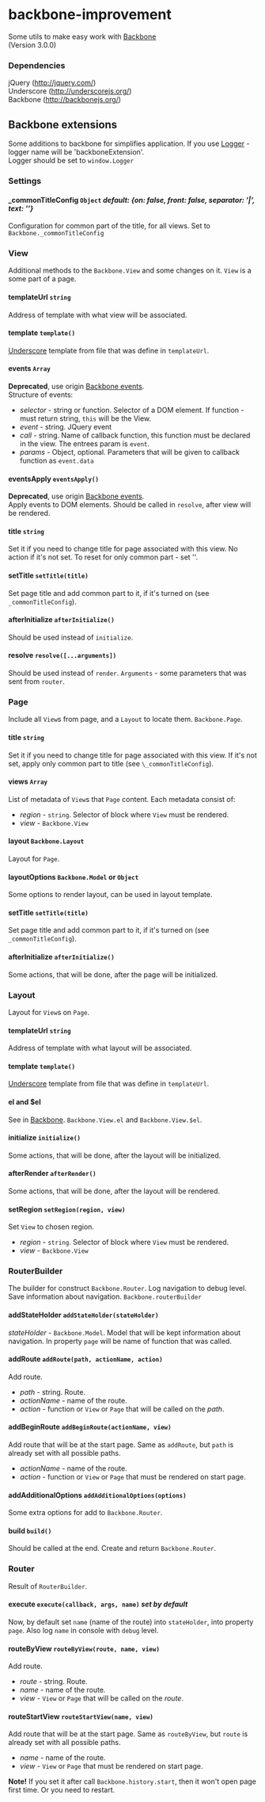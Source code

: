 # backbone-improvement
Some utils to make easy work with [Backbone](http://backbonejs.org/) <br/>
(Version 3.0.0)

### Dependencies
jQuery (http://jquery.com/) <br/>
Underscore (http://underscorejs.org/) <br/>
Backbone (http://backbonejs.org/)

## Backbone extensions
Some additions to backbone for simplifies application.
If you use [Logger](https://github.com/artfable/js-logger) - logger name will be 'backboneExtension'.  
Logger should be set to `window.Logger`

### Settings

#### \_commonTitleConfig `Object` *default: {on: false, front: false, separator: '|', text: ''}*
Configuration for common part of the title, for all views. Set to `Backbone._commonTitleConfig`


### View
Additional methods to the `Backbone.View` and some changes on it. `View` is a some part of a page. 

#### templateUrl `string`
Address of template with what view will be associated.

#### template `template()`
[Underscore](http://underscorejs.org/) template from file that was define in `templateUrl`.

#### events `Array`
**Deprecated**, use origin [Backbone events](http://backbonejs.org/#View-events). <br/>
Structure of events:

+ *selector* - string or function. Selector of a DOM element. If function - must return string, `this` will be the View.
+ *event* - string. JQuery event
+ *call* - string. Name of callback function, this function must be declared in the view. The entrees param is `event`.
+ *params* - Object, optional. Parameters that will be given to callback function as `event.data`

#### eventsApply `eventsApply()`
**Deprecated**, use origin [Backbone events](http://backbonejs.org/#View-events). <br/>
Apply events to DOM elements. Should be called in `resolve`, after view will be rendered.

#### title `string`
Set it if you need to change title for page associated with this view. No action if it's not set.
To reset for only common part - set ''.

#### setTitle `setTitle(title)`
Set page title and add common part to it, if it's turned on (see `_commonTitleConfig`). 

#### afterInitialize `afterInitialize()`
Should be used instead of `initialize`.

#### resolve `resolve([...arguments])`
Should be used instead of `render`. `Arguments` - some parameters that was sent from `router`.


### Page
Include all `View`s from page, and a `Layout` to locate them. `Backbone.Page`.

#### title `string`
Set it if you need to change title for page associated with this view. If it's not set, apply only common part to title (see `\_commonTitleConfig`).

#### views `Array`
List of metadata of `View`s that `Page` content. Each metadata consist of:

+ *region* - `string`. Selector of block where `View` must be rendered.
+ *view* - `Backbone.View`

#### layout `Backbone.Layout`
Layout for `Page`.

#### layoutOptions `Backbone.Model` or `Object`
Some options to render layout, can be used in layout template.

#### setTitle `setTitle(title)`
Set page title and add common part to it, if it's turned on (see `_commonTitleConfig`). 

#### afterInitialize `afterInitialize()`
Some actions, that will be done, after the page will be initialized.


### Layout
Layout for `View`s on `Page`.

#### templateUrl `string`
Address of template with what layout will be associated.

#### template `template()`
[Underscore](http://underscorejs.org/) template from file that was define in `templateUrl`.

#### el and $el
See in [Backbone](http://backbonejs.org/). `Backbone.View.el` and `Backbone.View.$el`.

#### initialize `initialize()`
Some actions, that will be done, after the layout will be initialized.

#### afterRender `afterRender()`
Some actions, that will be done, after the layout will be rendered.

#### setRegion `setRegion(region, view)`
Set `View` to chosen region.

+ *region* - `string`. Selector of block where `View` must be rendered.
+ *view* - `Backbone.View`


### RouterBuilder
The builder for construct `Backbone.Router`. Log navigation to debug level. Save information about navigation. `Backbone.routerBuilder`

#### addStateHolder `addStateHolder(stateHolder)`
*stateHolder* - `Backbone.Model`. Model that will be kept information about navigation. In property `page` will be name of function that was called.

#### addRoute `addRoute(path, actionName, action)`
Add route.

+ *path* - string. Route.
+ *actionName* - name of the route.
+ *action* - function or `View` or `Page` that will be called on the *path*.

#### addBeginRoute `addBeginRoute(actionName, view)`
Add route that will be at the start page. Same as `addRoute`, but `path` is already set with all possible paths.

+ *actionName* - name of the route.
+ *action* - function or `View` or `Page` that must be rendered on start page.

#### addAdditionalOptions `addAdditionalOptions(options)`
Some extra options for add to `Backbone.Router`.

#### build `build()`
Should be called at the end. Create and return `Backbone.Router`.

### Router
Result of `RouterBuilder`.

#### execute `execute(callback, args, name)` *set by default*
Now, by default set `name` (name of the route) into `stateHolder`, into property `page`. 
Also log `name` in console with `debug` level.

#### routeByView `routeByView(route, name, view)`
Add route.

+ *route* - string. Route.
+ *name* - name of the route.
+ *view* - `View` or `Page` that will be called on the *route*.

#### routeStartView `routeStartView(name, view)`
Add route that will be at the start page. Same as `routeByView`, but `route` is already set with all possible paths.

+ *name* - name of the route.
+ *view* - `View` or `Page` that must be rendered on start page.

**Note!** If you set it after call `Backbone.history.start`, then it won't open page first time. Or you need to restart.
